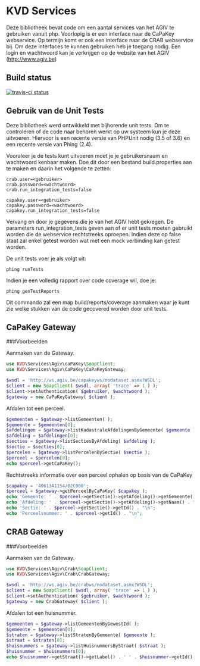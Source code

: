 # KVD Services

Deze bibliotheek bevat code om een aantal services van het AGIV te gebruiken vanuit php. Voorlopig is er een interface naar de CaPaKey webservice. Op termijn komt er ook een interface naar de CRAB webservice bij. Om deze interfaces te kunnen gebruiken heb je toegang nodig. Een login en wachtwoord kan je verkrijgen op de website van het AGIV (http://www.agiv.be)

## Build status

[![travis-ci status](https://secure.travis-ci.org/koenedaele/Services.png)](http://travis-ci.org/koenedaele/Services)

## Gebruik van de Unit Tests

Deze bibliotheek werd ontwikkeld met bijhorende unit tests. Om te controleren of de code naar behoren werkt op uw systeem kun je deze uitvoeren. Hiervoor is een recente versie van PHPUnit nodig (3.5 of 3.6) en een recente versie van Phing (2.4).

Vooraleer je de tests kunt uitvoeren moet je je gebruikersnaam en wachtwoord kenbaar maken. Doe dit door een bestand build.properties aan te maken en daarin het volgende te zetten:

	crab.user=<gebruiker>
	crab.password=<wachtwoord>
	crab.run_integration_tests=false

	capakey.user=<gebruiker>
	capakey.password=<wachtwoord>
	capakey.run_integration_tests=false

Vervang <gebruiker> en <wachtwoord> door je gegevens die je van het AGIV hebt gekregen. De parameters run_integration_tests geven aan of er unit tests moeten gebruikt worden die de webservice rechtstreeks oproepen. Indien deze op false staat zal enkel getest worden wat met een mock verbinding kan getest worden.

De unit tests voer je als volgt uit:

	phing runTests

Indien je een volledig rapport over code coverage wil, doe je:

	phing genTestReports

Dit commando zal een map build/reports/coverage aanmaken waar je kunt zie welke stukken van de code gecovered worden door unit tests.

## CaPaKey Gateway

###Voorbeelden

Aanmaken van de Gateway.

```php
use KVD\Services\Agiv\caPaKey\SoapClient;                                          
use KVD\Services\Agiv\CaPaKey\CaPaKeyGateway;

$wsdl = 'http://ws.agiv.be/capakeyws/nodataset.asmx?WSDL';
$client = new SoapClient( $wsdl, array( 'trace' => 1 ) );
$client->setAuthentication( $gebruiker, $wachtwoord );
$gateway = new CaPaKeyGateway( $client );
```

Afdalen tot een perceel.

```php
$gemeenten = $gateway->listGemeenten( );
$gemeente = $gemeenten[0];
$afdelingen = $gateway->listKadastraleAfdelingenByGemeente( $gemeente );
$afdeling = $afdelingen[0];
$secties = $gateway->listSectiesByAfdeling( $afdeling );
$sectie = $secties[0];
$percelen = $gateway->listPercelenBySectie( $sectie );
$perceel = $percelen[0];
echo $perceel->getCaPaKey();
```

Rechtstreeks informatie over een perceel ophalen op basis van de CaPaKey

```php
$capakey = '40613A1154/02C000';
$perceel = $gateway->getPerceelByCaPaKey( $capakey );
echo 'Gemeente: ' . $perceel->getSectie()->getAfdeling()->getGemeente()->getNaam() . "\n";
echo 'Afdeling: ' . $perceel->getSectie()->getAfdeling()->getNaam() . "\n";
echo 'Sectie: ' . $perceel->getSectie()->getId() . "\n";
echo 'Perceelsnummer: ' . $perceel->getId() . "\n";
```

## CRAB Gateway

###Voorbeelden

Aanmaken van de Gateway.

```php
use KVD\Services\Agiv\Crab\SoapClient;                                          
use KVD\Services\Agiv\Crab\CrabGateway;

$wsdl = 'http://ws.agiv.be/crabws/nodataset.asmx?WSDL';
$client = new SoapClient( $wsdl, array( 'trace' => 1 ) );
$client->setAuthentication( $gebruiker, $wachtwoord );
$gateway = new CrabGateway( $client );
```

Afdalen tot een huisnummer.

```php
$gemeenten = $gateway->listGemeentenByGewestId( );
$gemeente = $gemeenten[0];
$straten = $gateway->listStratenByGemeente( $gemeente );
$straat = $straten[0];
$huisnummers = $gateway->listHuisnummersByStraat( $straat );
$huisnummer = $huisnummers[0];
echo $huisnummer->getStraat()->getLabel() . ' ' . $huisnummer->getId() . PHP_EOL;
```
